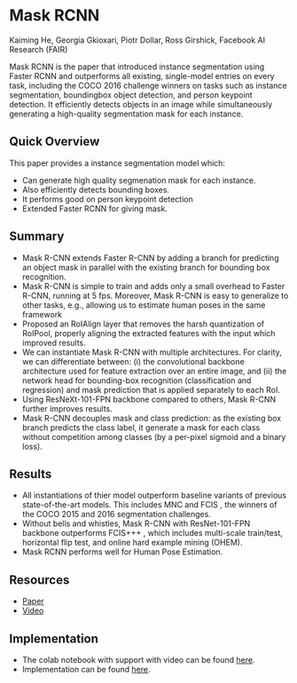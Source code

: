 # Mask RCNN
Kaiming He, Georgia Gkioxari, Piotr Dollar, Ross Girshick, 
Facebook AI Research (FAIR)

Mask RCNN is the paper that introduced instance segmentation using Faster RCNN and outperforms all existing, single-model entries on every task, including the
COCO 2016 challenge winners on tasks such as instance segmentation, boundingbox object detection, and person keypoint detection. It
efficiently detects objects in an image while simultaneously
generating a high-quality segmentation mask for each instance.


## Quick Overview
This paper provides a instance segmentation model which:
* Can generate high quality segmenation mask for each instance.
* Also efficiently detects bounding boxes.
* It performs good on person keypoint detection
* Extended Faster RCNN for giving mask.

## Summary
* Mask R-CNN extends Faster
R-CNN by adding a branch for predicting an object mask in
parallel with the existing branch for bounding box recognition.
* Mask R-CNN is simple to train and adds only a small
overhead to Faster R-CNN, running at 5 fps. Moreover,
Mask R-CNN is easy to generalize to other tasks, e.g., allowing us to estimate human poses in the same framework
* Proposed an RoIAlign layer that removes the harsh quantization of RoIPool, properly aligning
the extracted features with the input which improved results.
*  We can instantiate Mask R-CNN with multiple
architectures. For clarity, we can differentiate between: (i) the
convolutional backbone architecture used for feature extraction over an entire image, and (ii) the network head
for bounding-box recognition (classification and regression)
and mask prediction that is applied separately to each RoI.
* Using ResNeXt-101-FPN backbone compared to others, Mask R-CNN further improves results.
* Mask R-CNN decouples mask and class prediction: as the existing box
branch predicts the class label, it generate a mask for each
class without competition among classes (by a per-pixel sigmoid and a binary loss).

## Results
*  All instantiations of thier model outperform baseline variants of previous state-of-the-art models. This includes MNC
and FCIS , the winners of the COCO 2015 and 2016
segmentation challenges.
* Without bells and
whistles, Mask R-CNN with ResNet-101-FPN backbone
outperforms FCIS+++ , which includes multi-scale
train/test, horizontal flip test, and online hard example mining (OHEM).
* Mask RCNN performs well for Human Pose Estimation.

## Resources
* [Paper](https://arxiv.org/abs/1703.06870)
* [Video](https://www.youtube.com/watch?v=0vt05rQqk_I)

## Implementation
* The colab notebook with support with video can be found [here](https://colab.research.google.com/drive/1_qoMpkStoXKsdEiDpH6_wzH5neA49sct?usp=sharing).
* Implementation can be found [here](https://github.com/matterport/Mask_RCNN).
